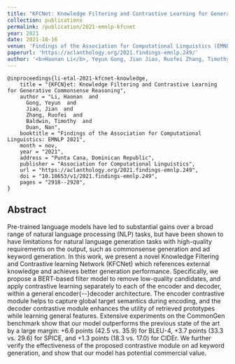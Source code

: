 ```yaml
---
title: "KFCNet: Knowledge Filtering and Contrastive Learning for Generative Commonsense Reasoning"
collection: publications
permalink: /publication/2021-emnlp-kfcnet
year: 2021
date: 2021-10-16
venue: 'Findings of the Association for Computational Linguistics (EMNLP)'
paperurl: 'https://aclanthology.org/2021.findings-emnlp.249/'
author: '<b>Haonan Li</b>, Yeyun Gong, Jian Jiao, Ruofei Zhang, Timothy Baldwin, Nan Duan'
---
```


```
@inproceedings{li-etal-2021-kfcnet-knowledge,
    title = "{KFCN}et: Knowledge Filtering and Contrastive Learning for Generative Commonsense Reasoning",
    author = "Li, Haonan  and
      Gong, Yeyun  and
      Jiao, Jian  and
      Zhang, Ruofei  and
      Baldwin, Timothy  and
      Duan, Nan",
    booktitle = "Findings of the Association for Computational Linguistics: EMNLP 2021",
    month = nov,
    year = "2021",
    address = "Punta Cana, Dominican Republic",
    publisher = "Association for Computational Linguistics",
    url = "https://aclanthology.org/2021.findings-emnlp.249",
    doi = "10.18653/v1/2021.findings-emnlp.249",
    pages = "2918--2928",
}
```

## Abstract
Pre-trained language models have led to substantial gains over a broad range of natural language processing (NLP) tasks, but have been shown to have limitations for natural language generation tasks with high-quality requirements on the output, such as commonsense generation and ad keyword generation. In this work, we present a novel Knowledge Filtering and Contrastive learning Network (KFCNet) which references external knowledge and achieves better generation performance. Specifically, we propose a BERT-based filter model to remove low-quality candidates, and apply contrastive learning separately to each of the encoder and decoder, within a general encoder{--}decoder architecture. The encoder contrastive module helps to capture global target semantics during encoding, and the decoder contrastive module enhances the utility of retrieved prototypes while learning general features. Extensive experiments on the CommonGen benchmark show that our model outperforms the previous state of the art by a large margin: +6.6 points (42.5 vs. 35.9) for BLEU-4, +3.7 points (33.3 vs. 29.6) for SPICE, and +1.3 points (18.3 vs. 17.0) for CIDEr. We further verify the effectiveness of the proposed contrastive module on ad keyword generation, and show that our model has potential commercial value.
